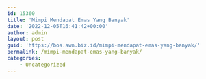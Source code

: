 ```yaml
---
id: 15360
title: 'Mimpi Mendapat Emas Yang Banyak'
date: '2022-12-05T16:41:42+00:00'
author: admin
layout: post
guid: 'https://bos.awn.biz.id/mimpi-mendapat-emas-yang-banyak/'
permalink: /mimpi-mendapat-emas-yang-banyak/
categories:
    - Uncategorized
---
```


